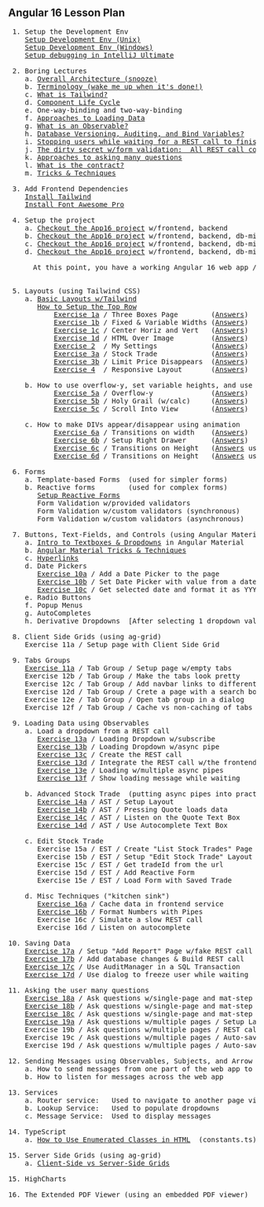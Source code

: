 Angular 16 Lesson Plan
-----------------------

<pre>
 1. Setup the Development Env
    <a href="https://docs.google.com/document/d/1-vutLIaIN0A3WDm0P4gf9yFRLNyVVX8s2RZLWrbdT-o/edit" title="Setup Development Env (Unix)">Setup Development Env (Unix)</a>
    <a href="https://docs.google.com/document/d/1-vutLIaIN0A3WDm0P4gf9yFRLNyVVX8s2RZLWrbdT-o/edit" title="Setup Development Env (Windows)">Setup Development Env (Windows)</a>
    <a href="./howToDebugExistingWebapp.txt" title="Setup debugging in IntelliJ Ultimate">Setup debugging in IntelliJ Ultimate</a>

 2. Boring Lectures
    a. <a href="./lectures/boring.lecture.overallArchitecture.txt"              title="Overall Architecture">Overall Architecture (snooze)</a>
    b. <a href="./lectures/boring.lecture.terminology.txt"                      title="Terminology">Terminology (wake me up when it's done!)</a>
    c. <a href="./lectures/boring.lecture.what.is.tailwind.txt"                 title="What is Tailwind?">What is Tailwind?</a>
    d. <a href="./lectures/boring.lecture.component.lifecycle.txt"              title="Component Life Cycle">Component Life Cycle</a>
    e. One-way-binding and two-way-binding
    f. <a href="./lectures/boring.lecture.approaches.loading.data.txt"          title="Approaches to Loading Data">Approaches to Loading Data</a>
    g. <a href="./lectures/boring.lecture.what.is.observable.txt"               title="What is an Observable">What is an Observable?</a>
    h. <a href="./lectures/boring.lecture.flyway.auditing.bind.variables.txt"   title="Database Versioning">Database Versioning, Auditing, and Bind Variables?</a>
    i. <a href="./lectures/boring.lectures.waiting.for.rest.calls.txt"          title="Holding the user hostage while waiting for a REST call">Stopping users while waiting for a REST call to finish</a>
    j. <a href="./lectures/boring.lecture.all-rest-calls-are-ambiguous.txt"     title="The dirty secret w/form validation:  All REST call contracts are ambiguous">The dirty secret w/form validation:  All REST call contracts are ambigous</a>
    k. <a href="./lectures/boring.lecture.approaches-asking-many-questions.txt" title="Approaches to asking many question">Approaches to asking many questions</a>
    l. <a href="./lectures/what.is.the.contract.txt"    title="What is the Contract?">What is the contract?</a>
    m. <a href="./lectures/boring.lecture.angular.tricks.and.techniques.txt"    title="Tricks & Techniques">Tricks & Techniques</a>
    
 3. Add Frontend Dependencies
    <a href="./lesson03_installTailwind.txt"    title="Install Tailwind">Install Tailwind</a>
    <a href="./lesson04_installFontAwesome.txt" title="Install Font Awesome Pro">Install Font Awesome Pro</a>

 4. Setup the project
    a. <a href="https://github.com/traderres/angularApp16/tree/lesson5a/setup-navbar-using-angular-material" title="Checkout AngularApp16 lesson5a">Checkout the App16 project</a> w/frontend, backend
    b. <a href="https://github.com/traderres/angularApp16/tree/lesson6/add-database-and-es"                  title="Checkout AngularApp16 lesson6">Checkout the App16 project</a> w/frontend, backend, db-migrations, sync-service
    c. <a href="https://github.com/traderres/angularApp16/tree/lesson7/setup-navbar-using-tailwind"          title="Checkout AngularApp16 lesson7">Checkout the App16 project</a> w/frontend, backend, db-migrations, sync-service, navbar   
    d. <a href="https://github.com/traderres/angularApp16/tree/lesson8/add-grid"                             title="Checkout AngularApp16 lesson8">Checkout the App16 project</a> w/frontend, backend, db-migrations, sync-service, navbar, ag-grid   

      At this point, you have a working Angular 16 web app / you can start adding page views to it
    

 5. Layouts (using Tailwind CSS)
    a. <a href="./lectures/boring.lecture.basic.layouts.txt"               title="Basic Layouts w/Tailwind">Basic Layouts w/Tailwind</a>            
       <a href="./howToSetupTopRow.txt"                                    title="How to Setup the Top Row">How to Setup the Top Row</a>
           <a href="./exercises/exercise01a.question.txt"                  title="Exercise 1a">Exercise 1a</a> / Three Boxes Page        (<a href="./exercises/exercise01a.answers.txt"                  title="Answer to 1a">Answers</a>)
           <a href="./exercises/exercise01b.question.txt"                  title="Exercise 1b">Exercise 1b</a> / Fixed & Variable Widths (<a href="./exercises/exercise01b.answers.txt"                  title="Answer to 1b">Answers</a>)
           <a href="./exercises/exercise01c.registration-completed.question.txt"   title="Exercise 1c">Exercise 1c</a> / Center Horiz and Vert   (<a href="./exercises/exercise01c.registration-completed.answers.txt"     title="Answer to 1c">Answers</a>)
           <a href="./exercises/exercise01d.html-over-image.question.txt"    title="Exercise 1d">Exercise 1d</a> / HTML Over Image         (<a href="./exercises/exercise01d.html-over-image.answers.txt"          title="Answer to 1c">Answers</a>)
           <a href="./exercises/exercise02.my-settings.question.txt"       title="Exercise 2 ">Exercise 2</a>  / My Settings             (<a href="./exercises/exercise02.my-settings.answers.txt"       title="Answer to 2">Answers</a>)
           <a href="./exercises/exercise03a.stock-trade.question.txt"      title="Exercise 3a">Exercise 3a</a> / Stock Trade             (<a href="./exercises/exercise03a.stock-trade.answers.txt"      title="Answer to 3a">Answers</a>)
           <a href="./exercises/exercise03b.stock-trade.question.txt"      title="Exercise 3b">Exercise 3b</a> / Limit Price Disappears  (<a href="./exercises/exercise03b.stock-trade.answers.txt"      title="Answer to 3b">Answers</a>)
           <a href="./exercises/exercise04.responsive.layout.question.txt" title="Exercise 4 ">Exercise 4</a>  / Responsive Layout       (<a href="./exercises/exercise04.responsive.layout.answers.txt" title="Answer to 4">Answers</a>)

    b. How to use overflow-y, set variable heights, and use fixed divs
           <a href="./exercises/exercise05a.overflow-y.question.txt"       title="Exercise 5a">Exercise 5a</a> / Overflow-y              (<a href="./exercises/exercise05a.overflow-y.answers.txt"       title="Answer to 5a">Answers</a>)
           <a href="./exercises/exercise05b.holy-grail.question.txt"       title="Exercise 5b">Exercise 5b</a> / Holy Grail (w/calc)     (<a href="./exercises/exercise05b.holy-grail.answers.txt"       title="Answer to 5b">Answers</a>)
           <a href="./exercises/exercise05c.scroll-into-view.question.txt" title="Exercise 5c">Exercise 5c</a> / Scroll Into View        (<a href="./exercises/exercise05c.scroll-into-view.answers.txt" title="Answer to 5c">Answers</a>)

    c. How to make DIVs appear/disappear using animation
           <a href="./exercises/exercise06a.howToDoTransitionsOnWidth.question.txt"                  title="Exercise 6a">Exercise 6a</a> / Transitions on width    (<a href="./exercises/exercise06a.howToDoTransitionsOnWidth.answers.txt"                  title="Answer to 6a">Answers</a>)
           <a href="./exercises/exercise06b.right-side-slide-out-drawer.question.txt"                title="Exercise 6b">Exercise 6b</a> / Setup Right Drawer      (<a href="./exercises/exercise06b.right-side-slide-out-drawer.answers.txt"                title="Answer to 6b">Answers</a>)
           <a href="./exercises/exercise06c.howToDoTransitionsOnHeightUsingTemplateVar.question.txt" title="Exercise 6c">Exercise 6c</a> / Transitions on Height   (<a href="./exercises/exercise06c.howToDoTransitionsOnHeightUsingTemplateVar.answers.txt" title="Answer to 6c">Answers</a> using template variable)
           <a href="./exercises/exercise06d.howToDoTransitionsOnHeightUsingTailwind.question.txt"    title="Exercise 6d">Exercise 6d</a> / Transitions on Height   (<a href="./exercises/exercise06d.howToDoTransitionsOnHeightUsingTailwind.answers.txt"    title="Answer to 6d">Answers</a> using pure tailwind approach)
  
 6. Forms
    a. Template-based Forms  (used for simpler forms)
    b. Reactive forms        (used for complex forms)
       <a href="./howToSetupReactiveForm.txt" title="Setup Reactive Forms">Setup Reactive Forms</a>
       Form Validation w/provided validators
       Form Validation w/custom validators (synchronous)
       Form Validation w/custom validators (asynchronous)

 7. Buttons, Text-Fields, and Controls (using Angular Material)
    a. <a href="./lectures/boring.lecture.dropdowns.and.textboxes.txt"       title="Intro to Textboxes & Dropdowns">Intro to Textboxes & Dropdowns</a> in Angular Material
    b. <a href="./lectures/boring.lecture.angular.tricks.and.techniques.txt" title="Angular Material Tricks">Angular Material Tricks & Techniques</a>
    c. <a href="./howToAddHyperlinks.txt" title="Hyperlinks">Hyperlinks</a>
    d. Date Pickers
       <a href="./exercises/exercise10a.add-date-picker.question.txt"                    title="Exercise 10a">Exercise 10a</a> / Add a Date Picker to the page                  (<a href="./exercises/exercise10a.add-date-picker.answers.txt"                      title="Exercise 10a">Answers</a>)
       <a href="./exercises/exercise10b.set-datepicker-using-date-string.question.txt"   title="Exercise 10b">Exercise 10b</a> / Set Date Picker with value from a date string  (<a href="./exercises/exercise10b.set-datepicker-using-date-string.answers.txt"     title="Exercise 10b">Answers</a>)
       <a href="./exercises/exercise10c.get-datepicker-value-and-format-it.question.txt" title="Exercise 10c">Exercise 10c</a> / Get selected date and format it as YYYY-MM-DD  (<a href="./exercises/exercise10c.get-datepicker-value-and-format-it.answers.txt"   title="Exercise 10c">Answers</a>)
    e. Radio Buttons
    f. Popup Menus
    g. AutoCompletes
    h. Derivative Dropdowns  [After selecting 1 dropdown value, change a 2nd dropdown's options]
    
 8. Client Side Grids (using ag-grid)
    Exercise 11a / Setup page with Client Side Grid

 9. Tabs Groups
    <a href="./exercises/exercise12a.setup-tab-group.question.txt" title="Exercise 11a">Exercise 11a</a> / Tab Group / Setup page w/empty tabs            (<a href="./exercises/exercise12a.setup-tab-group.answers.txt"   title="Exercise 12a">Answers</a>)
    Exercise 12b / Tab Group / Make the tabs look pretty
    Exercise 12c / Tab Group / Add navbar links to different tabs
    Exercise 12d / Tab Group / Crete a page with a search box
    Exercise 12e / Tab Group / Open tab group in a dialog
    Exercise 12f / Tab Group / Cache vs non-caching of tabs

 9. Loading Data using Observables
    a. Load a dropdown from a REST call
       <a href="./exercises/exercise13a.load-dropdown-with-subscribe.question.txt"      title="Exercise 13a">Exercise 13a</a> / Loading Dropdown w/subscribe                   (<a href="./exercises/exercise13a.load-dropdown-with-subscribe.answers.txt"      title="Answer to 13a">Answers</a>)
       <a href="./exercises/exercise13b.load-dropdown-with-async-pipe.question.txt"     title="Exercise 13b">Exercise 13b</a> / Loading Dropdown w/async pipe                  (<a href="./exercises/exercise13b.load-dropdown-with-async-pipe.answers.txt"     title="Answer to 13b">Answers</a>)
       <a href="./exercises/exercise13c.add-rest-call-to-get-priorities.question.txt"   title="Exercise 13c">Exercise 13c</a> / Create the REST call                           (<a href="./exercises/exercise13c.add-rest-call-to-get-priorities.answers.txt"   title="Answer to 13c">Answers</a>)
       <a href="./exercises/exercise13d.integrate-rest-call-with-frontend.question.txt" title="Exercise 13d">Exercise 13d</a> / Integrate the REST call w/the frontend         (<a href="./exercises/exercise13d.integrate-rest-call-with-frontend.answers.txt" title="Answer to 13d">Answers</a>)
       <a href="./exercises/exercise13e.multiple-async-pipes.question.txt"              title="Exercise 13e">Exercise 13e</a> / Loading w/multiple async pipes                 (<a href="./exercises/exercise13e.multiple-async-pipes.answers.txt"              title="Answer to 13e">Answers</a>)
       <a href="./exercises/exercise13f.show-loading-message.question.txt"              title="Exercise 13f">Exercise 13f</a> / Show loading message while waiting             (<a href="./exercises/exercise13f.show-loading-message.answers.txt"              title="Answer to 13f">Answers</a>)

    b. Advanced Stock Trade  (putting async pipes into practice)
       <a href="./exercises/exercise14a.advanced-stock-trade.layout.question.txt"              title="Exercise 14a">Exercise 14a</a> / AST / Setup Layout                             (<a href="./exercises/exercise14a.advanced-stock-trade.layout.answers.txt"              title="Answer to 14a">Answers</a>)
       <a href="./exercises/exercise14b.advanced-stock-trade.press.quote.btn.question.txt"              title="Exercise 14b">Exercise 14b</a> / AST / Pressing Quote loads data                (<a href="./exercises/exercise14b.advanced-stock-trade.press.quote.btn.answers.txt"              title="Answer to 14b">Answers</a>)
       <a href="./exercises/exercise14c.advanced-stock-trade.press.listen.for.quotes.question.txt"              title="Exercise 14c">Exercise 14c</a> / AST / Listen on the Quote Text Box             (<a href="./exercises/exercise14c.advanced-stock-trade.press.listen.for.quotes.answers.txt"              title="Answer to 14c">Answers</a>)
       <a href="./exercises/exercise14d.advanced-stock-trade.autocomplete.question.txt"              title="Exercise 14d">Exercise 14d</a> / AST / Use Autocomplete Text Box                (<a href="./exercises/exercise14d.advanced-stock-trade.autocomplete.answers.txt"              title="Answer to 14d">Answers</a>)
   
    c. Edit Stock Trade
       Exercise 15a / EST / Create "List Stock Trades" Page          (Answers)
       Exercise 15b / EST / Setup "Edit Stock Trade" Layout          (Answers)
       Exercise 15c / EST / Get tradeId from the url                 (Answers)
       Exercise 15d / EST / Add Reactive Form                        (Answers)
       Exercise 15e / EST / Load Form with Saved Trade               (Answers)
       
    d. Misc Techniques ("kitchen sink")
       <a href="./exercises/exercise16a.cache.observables.in.service.question.txt"    title="Exercise 16a">Exercise 16a</a> / Cache data in frontend service                 (<a href="./exercises/exercise16a.cache.observables.in.service.answers.txt"  title="Answer to 16a">Answers</a>)
       <a href="./exercises/exercise16b.format-numbers-with-pipes.question.txt"    title="Exercise 16b">Exercise 16b</a> / Format Numbers with Pipes                      (<a href="./exercises/exercise16b.format-numbers-with-pipes.answers.txt"        title="Answer to 16b">Answers</a>)
       Exercise 16c / Simulate a slow REST call                      (Answers)
       Exercise 16d / Listen on autocomplete                         (Answers)

10. Saving Data 
    <a href="./exercises/exercise17a.submit-button-invokes-REST-call.question.txt"   title="Exercise 17a">Exercise 17a</a> / Setup "Add Report" Page w/fake REST call          (<a href="./exercises/exercise17a.submit-button-invokes-REST-call.answers.txt"  title="Answer to 17a">Answers</a>)
    <a href="./exercises/exercise17b.add-db-changes-and-REST-call.question.txt"      title="Exercise 17b">Exercise 17b</a> / Add database changes & Build REST call            (<a href="./exercises/exercise17b.add-db-changes-and-REST-call.answers.txt"     title="Answer to 17b">Answers</a>)
    <a href="./exercises/exercise17c.use-audit-manager-in-transaction.question.txt"               title="Exercise 17c">Exercise 17c</a> / Use AuditManager in a SQL Transaction             (<a href="./exercises/exercise17c.use-audit-manager-in-transaction.answers.txt" title="Answer to 17c">Answers</a>)
    <a href="./exercises/exercise17d.use-dialog-to-freeze-user.question.txt"         title="Exercise 17d">Exercise 17d</a> / Use dialog to freeze user while waiting           (<a href="./exercises/exercise17d.use-dialog-to-freeze-user.answers.txt"        title="Answer to 17d">Answers</a>)

11. Asking the user many questions
    <a href="./exercises/exercise18a.ask-questions-with-mat-step.questions.txt"                    title="Exercise 18a">Exercise 18a</a> / Ask questions w/single-page and mat-step / Setup Layout        (<a href="./exercises/exercise18a.ask-questions-with-mat-step.answers.txt"  title="Answer to 18a">Answers</a>)
    <a href="./exercises/exercise18b.ask-questions-with-mat-step-rest-call.questions.txt"          title="Exercise 18b">Exercise 18b</a> / Ask questions w/single-page and mat-step / Add REST call       (<a href="./exercises/exercise18b.ask-questions-with-mat-step-rest-call.answers.txt"  title="Answer to 18b">Answers</a>)
    <a href="./exercises/exercise18c.ask-questions-with-mat-step-prevent-going-back.questions.txt" title="Exercise 18c">Exercise 18c</a> / Ask questions w/single-page and mat-step / Stop Double Submit  (<a href="./exercises/exercise18c.ask-questions-with-mat-step-prevent-going-back.answers.txt"  title="Answer to 18c">Answers</a>)
    <a href="./exercises/exercise19a.ask-questions-with-multiple-pages-layout.question.txt" title="Exercise 19a">Exercise 19a</a> / Ask questions w/multiple pages / Setup Layout                  (<a href="./exercises/exercise19a.ask-questions-with-multiple-pages-layout.answers.txt"  title="Answer to 19a">Answers</a>)
    Exercise 19b / Ask questions w/multiple pages / REST calls
    Exercise 19c / Ask questions w/multiple pages / Auto-save when leaving page
    Exercise 19d / Ask questions w/multiple pages / Auto-save every N seconds 

12. Sending Messages using Observables, Subjects, and Arrow Functions
    a. How to send messages from one part of the web app to another
    b. How to listen for messages across the web app

13. Services
    a. Router service:   Used to navigate to another page view
    b. Lookup Service:   Used to populate dropdowns
    c. Message Service:  Used to display messages
 
14. TypeScript
    a. <a href="./howToReferenceEnumClass.txt" title="How to Use Enumerated Classes in HTML">How to Use Enumerated Classes in HTML</a>  (constants.ts)

15. Server Side Grids (using ag-grid)
    a. <a href="./lectures/boring.lecture.grids.txt" title="Client-Side vs Server-Side Grids">Client-Side vs Server-Side Grids</a>

15. HighCharts

16. The Extended PDF Viewer (using an embedded PDF viewer)

</pre>